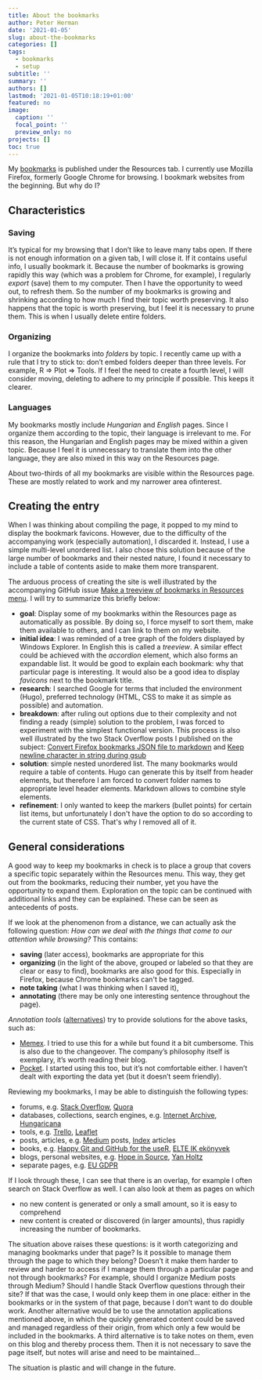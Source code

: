 ```yaml
---
title: About the bookmarks
author: Peter Herman
date: '2021-01-05'
slug: about-the-bookmarks
categories: []
tags:
  - bookmarks
  - setup
subtitle: ''
summary: ''
authors: []
lastmod: '2021-01-05T10:18:19+01:00'
featured: no
image:
  caption: ''
  focal_point: ''
  preview_only: no
projects: []
toc: true
---
```


My [bookmarks](/en/resources/bookmarks/) is published under the Resources tab. I currently use Mozilla Firefox, formerly Google Chrome for browsing. I bookmark websites from the beginning. But why do I?

## Characteristics
### Saving

It’s typical for my browsing that I don’t like to leave many tabs open. If there is not enough information on a given tab, I will close it. If it contains useful info, I usually bookmark it. Because the number of bookmarks is growing rapidly this way (which was a problem for Chrome, for example), I regularly *export* (save) them to my computer. Then I have the opportunity to weed out, to refresh them. So the number of my bookmarks is growing and shrinking according to how much I find their topic worth preserving. It also happens that the topic is worth preserving, but I feel it is necessary to prune them. This is when I usually delete entire folders.

### Organizing
I organize the bookmarks into *folders* by topic. I recently came up with a rule that I try to stick to: don’t embed folders deeper than three levels. For example, R => Plot => Tools. If I feel the need to create a fourth level, I will consider moving, deleting to adhere to my principle if possible. This keeps it clearer.

### Languages
My bookmarks mostly include *Hungarian* and *English* pages. Since I organize them according to the topic, their language is irrelevant to me. For this reason, the Hungarian and English pages may be mixed within a given topic. Because I feel it is unnecessary to translate them into the other language, they are also mixed in this way on the Resources page.

About two-thirds of all my bookmarks are visible within the Resources page. These are mostly related to work and my narrower area of ​​interest.

## Creating the entry

When I was thinking about compiling the page, it popped to my mind to display the bookmark favicons. However, due to the difficulty of the accompanying work (especially automation), I discarded it. Instead, I use a simple multi-level unordered list. I also chose this solution because of the large number of bookmarks and their nested nature, I found it necessary to include a table of contents aside to make them more transparent.

The arduous process of creating the site is well illustrated by the accompanying GitHub issue [Make a treeview of bookmarks in Resources menu](https://github.com/hermanp/website/issues/2). I will try to summarize this briefly below:
- **goal**: Display some of my bookmarks within the Resources page as automatically as possible. By doing so, I force myself to sort them, make them available to others, and I can link to them on my website.
- **initial idea**: I was reminded of a tree graph of the folders displayed by Windows Explorer. In English this is called a *treeview*. A similar effect could be achieved with the *accordion* element, which also forms an expandable list. It would be good to explain each bookmark: why that particular page is interesting. It would also be a good idea to display *favicons* next to the bookmark title.
- **research**: I searched Google for terms that included the environment (Hugo), preferred technology (HTML, CSS to make it as simple as possible) and automation.
- **breakdown**: after ruling out options due to their complexity and not finding a ready (simple) solution to the problem, I was forced to experiment with the simplest functional version. This process is also well illustrated by the two Stack Overflow posts I published on the subject: [Convert Firefox bookmarks JSON file to markdown](https://stackoverflow.com/q/65111588/14261671) and [Keep newline character in string during gsub](https://stackoverflow.com/q/65143495/14261671)
- **solution**: simple nested unordered list. The many bookmarks would require a table of contents. Hugo can generate this by itself from header elements, but therefore I am forced to convert folder names to appropriate level header elements. Markdown allows to combine style elements.
- **refinement**: I only wanted to keep the markers (bullet points) for certain list items, but unfortunately I don't have the option to do so according to the current state of CSS. That's why I removed all of it.

## General considerations

A good way to keep my bookmarks in check is to place a group that covers a specific topic separately within the Resources menu. This way, they get out from the bookmarks, reducing their number, yet you have the opportunity to expand them. Exploration on the topic can be continued with additional links and they can be explained. These can be seen as antecedents of posts.

If we look at the phenomenon from a distance, we can actually ask the following question: *How can we deal with the things that come to our attention while browsing?* This contains:
- **saving** (later access), bookmarks are appropriate for this
- **organizing** (in the light of the above, grouped or labeled so that they are clear or easy to find), bookmarks are also good for this. Especially in Firefox, because Chrome bookmarks can't be tagged.
- **note taking** (what I was thinking when I saved it),
- **annotating** (there may be only one interesting sentence throughout the page).

*Annotation tools* ([alternatives](https://alternativeto.net/software/memex/)) try to provide solutions for the above tasks, such as:
- [Memex](https://getmemex.com/). I tried to use this for a while but found it a bit cumbersome. This is also due to the changeover. The company’s philosophy itself is exemplary, it’s worth reading their blog.
- [Pocket](getpocket.com). I started using this too, but it’s not comfortable either. I haven’t dealt with exporting the data yet (but it doesn’t seem friendly).

Reviewing my bookmarks, I may be able to distinguish the following types:
- forums, e.g. [Stack Overflow](https://stackoverflow.com/), [Quora](http://www.quora.com/)
- databases, collections, search engines, e.g. [Internet Archive](https://archive.org/index.php), [Hungaricana](https://hungaricana.hu/hu/)
- tools, e.g. [Trello](https://trello.com/), [Leaflet](https://leafletjs.com/)
- posts, articles, e.g. [Medium](https://medium.com/) posts, [Index](https://index.hu/tech/helpdeszka/2019/03/05/netbiztonsagi_kalauz_kiberbiztonsag_adatvedelem_jelszo_adathalaszat_titkositas/) articles
- books, e.g. [Happy Git and GitHub for the useR](http://happygitwithr.com/), [ELTE IK ekönyvek](https://www.inf.elte.hu/etananyag)
- blogs, personal websites, e.g. [Hope in Source](https://hopeinsource.com/), [Yan Holtz](https://www.yan-holtz.com/)
- separate pages, e.g. [EU GDPR](https://gdpr.eu/)

If I look through these, I can see that there is an overlap, for example I often search on Stack Overflow as well. I can also look at them as pages on which
- no new content is generated or only a small amount, so it is easy to comprehend
- new content is created or discovered (in larger amounts), thus rapidly increasing the number of bookmarks.

The situation above raises these questions: is it worth categorizing and managing bookmarks under that page? Is it possible to manage them through the page to which they belong? Doesn’t it make them harder to review and harder to access if I manage them through a particular page and not through bookmarks? For example, should I organize Medium posts through Medium? Should I handle Stack Overflow questions through their site? If that was the case, I would only keep them in one place: either in the bookmarks or in the system of that page, because I don’t want to do double work. Another alternative would be to use the annotation applications mentioned above, in which the quickly generated content could be saved and managed regardless of their origin, from which only a few would be included in the bookmarks. A third alternative is to take notes on them, even on this blog and thereby process them. Then it is not necessary to save the page itself, but notes will arise and need to be maintained...

The situation is plastic and will change in the future.
